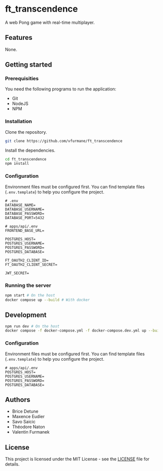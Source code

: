 # ft_transcendence

A web Pong game with real-time multiplayer.

## Features

None.

## Getting started

### Prerequisities

You need the following programs to run the application:

- Git
- NodeJS
- NPM

### Installation

Clone the repository.

```sh
git clone https://github.com/vfurmane/ft_transcendence
```

Install the dependencies.

```sh
cd ft_transcendence
npm install
```

### Configuration

Environment files must be configured first. You can find template files (`.env.template`) to help you configure the project.

```
# .env
DATABASE_NAME=
DATABASE_USERNAME=
DATABASE_PASSWORD=
DATABASE_PORT=5432
```

```
# apps/api/.env
FRONTEND_BASE_URL=

POSTGRES_HOST=
POSTGRES_USERNAME=
POSTGRES_PASSWORD=
POSTGRES_DATABASE=

FT_OAUTH2_CLIENT_ID=
FT_OAUTH2_CLIENT_SECRET=

JWT_SECRET=
```

### Running the server

```sh
npm start # On the host
docker compose up --build # With docker
```

## Development

```sh
npm run dev # On the host
docker compose -f docker-compose.yml -f docker-compose.dev.yml up --build # With docker
```

### Configuration

Environment files must be configured first. You can find template files (`.env.template`) to help you configure the project.

```
# apps/api/.env
POSTGRES_HOST=
POSTGRES_USERNAME=
POSTGRES_PASSWORD=
POSTGRES_DATABASE=
```

## Authors

- Brice Detune
- Maxence Eudier
- Savo Saicic
- Théodore Naton
- Valentin Furmanek

## License

This project is licensed under the MIT License - see the [LICENSE](https://github.com/vfurmane/ft_transcendence/blob/main/LICENSE) file for details.
